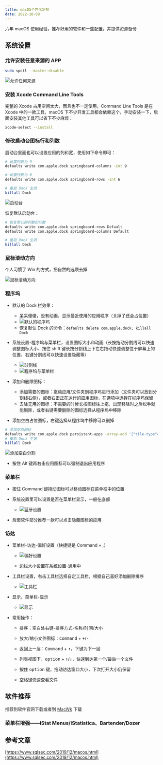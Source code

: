 ```yaml
---
title: macOS个性化定制
date: 2022-10-08
---
```

六年 macOS 使用经验，推荐好用的软件和一些配置，并提供资源备份

## 系统设置

### 允许安装任意来源的 APP
```zsh
sudo spctl --master-disable
```

![允许任何来源](https://cdn.wallleap.cn/img/pic/illustrtion/20221009005904.png)

### 安装 Xcode Command Line Tools

完整的 Xcode 占用空间太大，而且也不一定使用，Command Line Tools 是在 Xcode 中的一款工具，macOS 下不少开发工具都会依赖这个，手动安装一下，后面安装其他工具可以省下不少麻烦：

```zsh
xcode-select --install
```

### 修改启动台图标行和列数

启动台里面也可以设置应用的列和宽，使用如下命令即可：

```zsh
# 设置列数为 9  
defaults write com.apple.dock springboard-columns -int 9  

# 设置行数为 6  
defaults write com.apple.dock springboard-rows -int 6  

# 重启 Dock 生效  
killall Dock
```

![启动台](https://cdn.wallleap.cn/img/pic/illustrtion/20221009005905.png)

恢复默认启动台：

```zsh
# 恢复默认的列数和行数  
defaults write com.apple.dock springboard-rows Default  
defaults write com.apple.dock springboard-columns Default  

# 重启 Dock 生效  
killall Dock
```

### 鼠标滚动方向

个人习惯了 Win 的方式，把自然的选项去掉

![鼠标滚动方向](https://cdn.wallleap.cn/img/pic/illustrtion/20221009005906.png)

### 程序坞

-   默认的 Dock 栏效果：
    
    -   呆呆傻傻，没有动画，显示最近使用的应用程序（关掉了还会占位置）
    -   ![默认的程序坞](https://cdn.wallleap.cn/img/pic/illustrtion/20221009005907.png)
    -   恢复默认 Dock 的命令：`defaults delete com.apple.dock; killall Dock`
-   系统设置-程序坞与菜单栏，设置图标大小和动画（长按拖动分割线可以快速调整图标大小、按住 shift 键长按分割线上下左右拖动快速调整位于屏幕上的位置、右键分割线可以快速设置隐藏等）
    -   ![分割线](https://cdn.wallleap.cn/img/pic/illustrtion/20221009005908.png)
    -   ![程序坞与菜单栏](https://cdn.wallleap.cn/img/pic/illustrtion/20221009005909.png)
-   添加和删除图标：
    -   添加需要的图标：拖动应用/文件夹到程序坞进行添加（文件夹可以放到分割线右侧），或者右击正在运行的应用图标，在选项中选择在程序坞保留
    -   去除无用的图标：不需要的时候长按图标往上拖，出现移除时之后松手就能删除，或者右键需要删除的图标选择从程序坞中移除
-   添加空白占位图标，右键选择从程序坞中移除可以删掉
```zsh
# 添加空白图标
defaults write com.apple.dock persistent-apps -array-add '{"tile-type"="spacer-tile";}'
# 重启 Dock 生效
killall Dock
```
![添加空白分割](https://cdn.wallleap.cn/img/pic/illustrtion/20221009005910.png)

-   按住 Alt 键再右击应用图标可以强制退出应用程序
    

### 菜单栏

-   按住 Command 键拖动图标可以移动图标在菜单栏中的位置
    
-   系统设置里可以设置是否在菜单栏显示，一般在底部
    
    -   ![蓝牙设置](https://cdn.wallleap.cn/img/pic/illustrtion/20221009005911.png)
        
-   后面软件部分推荐一款可以点击隐藏图标的应用
    

### 访达

-   菜单栏-访达-偏好设置（快捷键是 Command + ,）
    
    -   ![偏好设置](https://cdn.wallleap.cn/img/pic/illustrtion/20221009005912.jpeg)
        
    -   边栏大小设置在系统设置-通用中
        
-   工具栏设置，右击工具栏选择自定工具栏，根据自己喜好添加删除排序
    
    -   ![工具栏](https://cdn.wallleap.cn/img/pic/illustrtion/20221009005913.png)
        
-   显示，菜单栏-显示
    
    -   ![显示](https://cdn.wallleap.cn/img/pic/illustrtion/20221009005914.jpeg)
        
-   常用操作：
    
    -   排序：空白处右键-排序方式-名称/时间/大小
        
    -   放大/缩小文件图标：<kbd>Command</kbd> + <kbd>+</kbd>/<kbd>-</kbd>
        
    -   返回上一层：<kbd>Command</kbd> + <kbd>↑</kbd>，下键为下一层
        
    -   列表视图下，<kbd>option</kbd> + <kbd>↑</kbd>/<kbd>↓</kbd>，快速到达第一个/最后一个文件
        
    -   按住 <kbd>option</kbd> 键，拖动访达窗口大小，下次打开大小仍保留
        
    -   空格键快速查看文件
        

## 软件推荐

推荐到软件官网下载或者到 [MacWk](https://www.macwk.com/) 下载

### 菜单栏增强——iStat Menus/iStatistica、Bartender/Dozer



## 参考文章

[https://www.sqlsec.com/2019/12/macos.html](https://www.sqlsec.com/2019/12/macos.html)